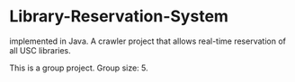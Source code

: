 # Library-Reservation-System
implemented in Java. A crawler project that allows real-time reservation of all USC libraries.

This is a group project. Group size: 5.
